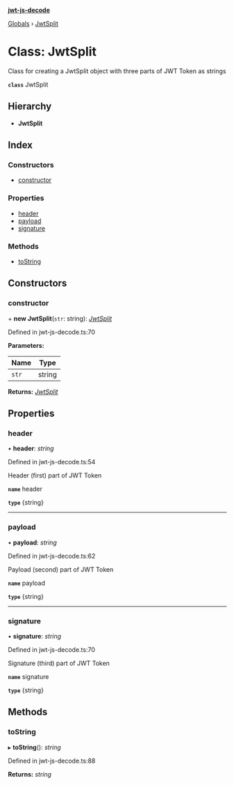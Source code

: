 **[jwt-js-decode](../README.md)**

[Globals](../globals.md) › [JwtSplit](jwtsplit.md)

# Class: JwtSplit

Class for creating a JwtSplit object with three parts of JWT Token as strings

**`class`** JwtSplit

## Hierarchy

* **JwtSplit**

## Index

### Constructors

* [constructor](jwtsplit.md#constructor)

### Properties

* [header](jwtsplit.md#header)
* [payload](jwtsplit.md#payload)
* [signature](jwtsplit.md#signature)

### Methods

* [toString](jwtsplit.md#tostring)

## Constructors

###  constructor

\+ **new JwtSplit**(`str`: string): *[JwtSplit](jwtsplit.md)*

Defined in jwt-js-decode.ts:70

**Parameters:**

Name | Type |
------ | ------ |
`str` | string |

**Returns:** *[JwtSplit](jwtsplit.md)*

## Properties

###  header

• **header**: *string*

Defined in jwt-js-decode.ts:54

Header (first) part of JWT Token

**`name`** header

**`type`** {string}

___

###  payload

• **payload**: *string*

Defined in jwt-js-decode.ts:62

Payload (second) part of JWT Token

**`name`** payload

**`type`** {string}

___

###  signature

• **signature**: *string*

Defined in jwt-js-decode.ts:70

Signature (third) part of JWT Token

**`name`** signature

**`type`** {string}

## Methods

###  toString

▸ **toString**(): *string*

Defined in jwt-js-decode.ts:88

**Returns:** *string*